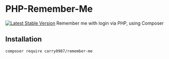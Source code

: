 # PHP-Remember-Me
[![Latest Stable Version](https://img.shields.io/packagist/v/carry0987/remember-me.svg?style=flat-square)](https://packagist.org/packages/carry0987/remember-me)
Remember me with login via PHP, using Composer

## Installation
```bash
composer require carry0987/remember-me
```
